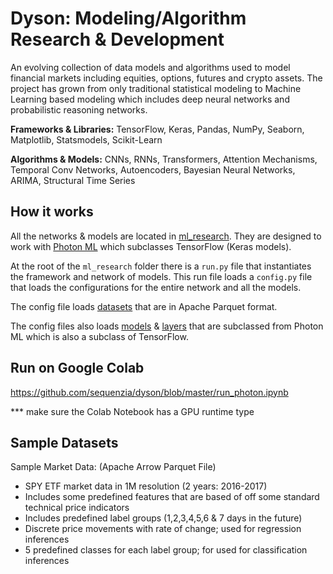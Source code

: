 # Dyson: Modeling/Algorithm Research & Development 
An evolving collection of data models and algorithms used to model financial markets including equities, options, futures and crypto assets. The project has grown from only traditional statistical modeling to Machine Learning based modeling which includes deep neural networks and probabilistic reasoning networks.

**Frameworks & Libraries:** TensorFlow, Keras, Pandas, NumPy, Seaborn, Matplotlib, Statsmodels, Scikit-Learn

**Algorithms & Models:** CNNs, RNNs, Transformers, Attention Mechanisms, Temporal Conv Networks, Autoencoders, Bayesian Neural Networks, ARIMA, Structural Time Series

## How it works
All the networks & models are located in [ml_research](/ml_research). They are designed to work with [Photon ML](https://github.com/sequenzia/photon) which subclasses TensorFlow (Keras models).

At the root of the `ml_research` folder there is a `run.py` file that instantiates the framework and network of models. This run file loads a `config.py` file that loads the configurations for the entire network and all the models.

The config file loads [datasets](/ml_research/data) that are in Apache Parquet format.

The config files also loads [models](/ml_research/models) & [layers](/ml_research/layers) that are subclassed from Photon ML which is also a subclass of TensorFlow.

## Run on Google Colab

https://github.com/sequenzia/dyson/blob/master/run_photon.ipynb

*** make sure the Colab Notebook has a GPU runtime type

## Sample Datasets
Sample Market Data: (Apache Arrow Parquet File)

- SPY ETF market data in 1M resolution (2 years: 2016-2017)
- Includes some predefined features that are based of off some standard technical price indicators 
- Includes predefined label groups (1,2,3,4,5,6 & 7 days in the future)
- Discrete price movements with rate of change; used for regression inferences 
- 5 predefined classes for each label group; for used for classification inferences

